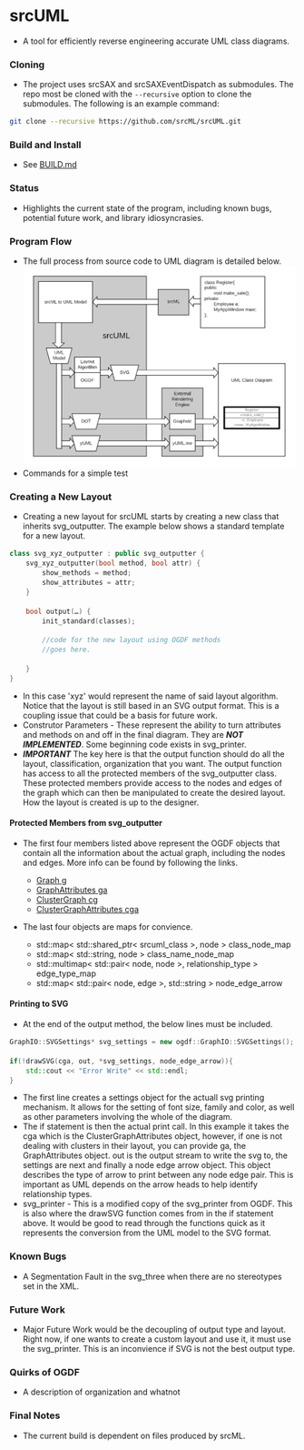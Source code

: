# srcUML #
* A tool for efficiently reverse engineering accurate UML class diagrams.

### Cloning ###
* The project uses srcSAX and srcSAXEventDispatch as submodules.  The repo most be cloned with the `--recursive` option to clone the submodules.  The following is an example command:
```bash
git clone --recursive https://github.com/srcML/srcUML.git
```

### Build and Install ###
* See [BUILD.md](https://github.com/srcML/srcUML/blob/develop/BUILD.md)

### Status ###
* Highlights the current state of the program, including known bugs, potential future work, and library idiosyncrasies.

### Program Flow ###
* The full process from source code to UML diagram is detailed below.
![](doc/images/srcuml_tool_chain.png)
* Commands for a simple test

### Creating a New Layout ###
* Creating a new layout for srcUML starts by creating a new class that inherits svg_outputter. The example below shows a standard template for a new layout.
```cpp
class svg_xyz_outputter : public svg_outputter {
    svg_xyz_outputter(bool method, bool attr) {
        show_methods = method;
        show_attributes = attr;
    }

    bool output(…) {
        init_standard(classes);

        //code for the new layout using OGDF methods
        //goes here.
	
	}
}
```
* In this case 'xyz' would represent the name of said layout algorithm. Notice that the layout is still based in an SVG output format. This is a coupling issue that could be a basis for future work.
* Construtor Parameters - These represent the ability to turn attributes and methods on and off in the final diagram. They are ***NOT IMPLEMENTED***. Some beginning code exists in svg_printer.
* ***IMPORTANT*** The key here is that the output function should do all the layout, classification, organization that you want. The output function has access to all the protected members of the svg_outputter class. These protected members provide access to the nodes and edges of the graph which can then be manipulated to create the desired layout. How the layout is created is up to the designer.

#### Protected Members from svg_outputter ####
* The first four members listed above represent the OGDF objects that contain all the information about the actual graph, including the nodes and edges. More info can be found
by following the links.
	* [Graph g](https://ogdf.uos.de/doc/classogdf_1_1_graph.html)
	* [GraphAttributes ga](https://ogdf.uos.de/doc/classogdf_1_1_graph_attributes.html)
	* [ClusterGraph cg](https://ogdf.uos.de/doc/classogdf_1_1_cluster_graph.html)
	* [ClusterGraphAttributes cga](https://ogdf.uos.de/doc/classogdf_1_1_cluster_graph_attributes.html)

* The last four objects are maps for convience.
	* std::map< std::shared_ptr< srcuml_class >, node >           class_node_map
	* std::map< std::string, node >                               class_name_node_map
	* std::multimap< std::pair< node, node >, relationship_type > edge_type_map
	* std::map< std::pair< node, edge >, std::string >            node_edge_arrow 

#### Printing to SVG ####
* At the end of the output method, the below lines must be included.
```cpp
GraphIO::SVGSettings* svg_settings = new ogdf::GraphIO::SVGSettings();
		
if(!drawSVG(cga, out, *svg_settings, node_edge_arrow)){
	std::cout << "Error Write" << std::endl;
}

```
* The first line creates a settings object for the actuall svg printing mechanism. It allows for the setting of font size, family and color, as well as other parameters involving the whole of the diagram.
* The if statement is then the actual print call. In this example it takes the cga which is the ClusterGraphAttributes object, however, if one is not dealing with clusters in their layout, you can provide ga, the GraphAttributes object. out is the output stream to write the svg to, the settings are next and finally a node edge arrow object. This object describes the type of arrow to print between any node edge pair. This is important as UML depends on the arrow heads to help identify relationship types.
* svg_printer - This is a modified copy of the svg_printer from OGDF. This is also where the drawSVG function comes from in the if statement above. It would be good to read through the functions quick as it represents the conversion from the UML model to the SVG format.

### Known Bugs ###
* A Segmentation Fault in the svg_three when there are no stereotypes set in the XML.

### Future Work ### 
* Major Future Work would be the decoupling of output type and layout. Right now, if one wants to create a custom layout and use it, it must use the svg_printer.
This is an inconvience if SVG is not the best output type.

### Quirks of OGDF ###
* A description of organization and whatnot

### Final Notes ###
* The current build is dependent on files produced by srcML.


